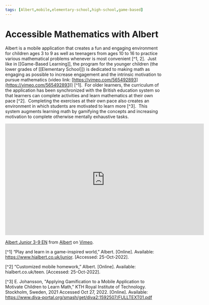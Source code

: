 ```yaml
---
tags: [Albert,mobile,elementary-school,high-school,game-based]
---
```


# Accessible Mathematics with Albert

Albert is a mobile application that creates a fun and engaging environment for children ages 3 to 9 as well as teenagers from ages 10 to 16 to practice various mathematical problems whenever is most convenient [^1, 2].  Just like in [[Game-Based Learning]], the program for the younger children (the lower grades of [[Elementary School]]) is dedicated to making math as engaging as possible to increase engagement and the intrinsic motivation to pursue mathematics (video link: [https://vimeo.com/565492893](https://vimeo.com/565492893)) [^1].  For older learners, the curriculum of the application has been synchronized with the British education system so that learners can complete activities and learn mathematics at their own pace [^2].  Completing the exercises at their own pace also creates an environment in which students are motivated to learn more [^3].  This system augments learning math by gamifying the concepts and increasing motivation to complete otherwise mentally exhaustive tasks.
<iframe src="https://player.vimeo.com/video/565492893?h=02dd72293e" width="640" height="360" frameborder="0" allow="autoplay; fullscreen; picture-in-picture" allowfullscreen></iframe>
<p><a href="https://vimeo.com/565492893">Albert Junior 3-9 EN</a> from <a href="https://vimeo.com/user102282507">Albert</a> on <a href="https://vimeo.com">Vimeo</a>.</p>

[^1] “Play and learn in a game-inspired world,” Albert. [Online]. Available: https://www.hialbert.co.uk/junior. [Accessed: 25-Oct-2022].

[^2] “Customized mobile homework,” Albert. [Online]. Available: hialbert.co.uk/teen. [Accessed: 25-Oct-2022].

[^3] E. Johansson, "Applying Gamification to a Mobile Application to Motivate Children to Learn Math," KTH Royal Institute of Technology. Stockholm, Sweden, 2021 Accessed Oct 27, 2022. [Online]. Available: https://www.diva-portal.org/smash/get/diva2:1592507/FULLTEXT01.pdf